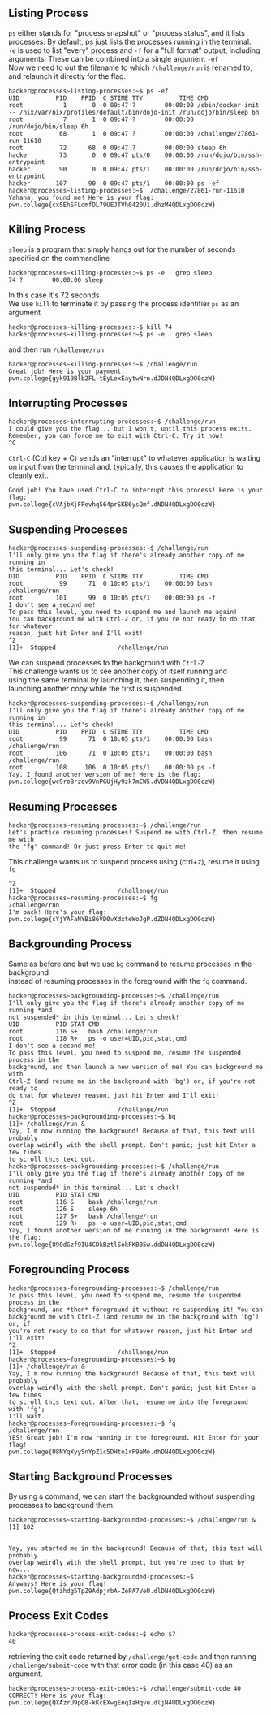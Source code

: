 ## Listing Process
`ps` either stands for "process snapshot" or "process status", and it lists processes. By default, ps just lists the processes running in the terminal. <br>
`-e` is used to list "every" process and `-f` for a "full format" output, including arguments. These can be combined into a single argument `-ef` <br>
Now we need to out the filename to which `/challenge/run` is renamed to, and relaunch it directly for the flag.
```
hacker@processes~listing-processes:~$ ps -ef
UID          PID    PPID  C STIME TTY          TIME CMD
root           1       0  0 09:47 ?        00:00:00 /sbin/docker-init -- /nix/var/nix/profiles/default/bin/dojo-init /run/dojo/bin/sleep 6h
root           7       1  0 09:47 ?        00:00:00 /run/dojo/bin/sleep 6h
root          68       1  0 09:47 ?        00:00:00 /challenge/27861-run-11610
root          72      68  0 09:47 ?        00:00:00 sleep 6h
hacker        73       0  0 09:47 pts/0    00:00:00 /run/dojo/bin/ssh-entrypoint
hacker        90       0  0 09:47 pts/1    00:00:00 /run/dojo/bin/ssh-entrypoint
hacker       107      90  0 09:47 pts/1    00:00:00 ps -ef
hacker@processes~listing-processes:~$  /challenge/27861-run-11610
Yahaha, you found me! Here is your flag:
pwn.college{cxSEhSFLdmfDL79UEJTVh0420U1.dhzM4QDLxgDO0czW}
```

## Killing Process
`sleep` is a program that simply hangs out for the number of seconds specified on the commandline
```
hacker@processes~killing-processes:~$ ps -e | grep sleep
74 ?        00:00:00 sleep
```
In this case it's 72 seconds <br>
We use `kill` to terminate it by passing the process identifier `ps` as an argument
```
hacker@processes~killing-processes:~$ kill 74
hacker@processes~killing-processes:~$ ps -e | grep sleep
```
and then run `/challenge/run`
```
hacker@processes~killing-processes:~$ /challenge/run
Great job! Here is your payment:
pwn.college{gyk919Blb2FL-tEyLexEaytwNrn.dJDN4QDLxgDO0czW}
```

## Interrupting Processes
```
hacker@processes~interrupting-processes:~$ /challenge/run
I could give you the flag... but I won't, until this process exits.
Remember, you can force me to exit with Ctrl-C. Try it now!
^C
```
`Ctrl-C` (Ctrl key + C) sends an "interrupt" to whatever application is waiting on input from the terminal and, typically, this causes the application to cleanly exit.
```
Good job! You have used Ctrl-C to interrupt this process! Here is your flag:
pwn.college{cVAjbXjFPevhqS64prSKB6ysQmf.dNDN4QDLxgDO0czW}
```

## Suspending Processes
```
hacker@processes~suspending-processes:~$ /challenge/run
I'll only give you the flag if there's already another copy of me running in
this terminal... Let's check!                                                                                                                                                                                                                                                                                                                                                                                                         UID          PID    PPID  C STIME TTY          TIME CMD
root          99      71  0 10:05 pts/1    00:00:00 bash /challenge/run
root         101      99  0 10:05 pts/1    00:00:00 ps -f
I don't see a second me!
To pass this level, you need to suspend me and launch me again!
You can background me with Ctrl-Z or, if you're not ready to do that for whatever
reason, just hit Enter and I'll exit!
^Z
[1]+  Stopped                 /challenge/run
```
We can suspend processes to the background with `Ctrl-Z` <br>
This challenge wants us to see another copy of itself running and <br>
using the same terminal by launching it, then suspending it, then <br>
launching another copy while the first is suspended.
```
hacker@processes~suspending-processes:~$ /challenge/run
I'll only give you the flag if there's already another copy of me running in
this terminal... Let's check!
UID          PID    PPID  C STIME TTY          TIME CMD
root          99      71  0 10:05 pts/1    00:00:00 bash /challenge/run
root         106      71  0 10:05 pts/1    00:00:00 bash /challenge/run
root         108     106  0 10:05 pts/1    00:00:00 ps -f
Yay, I found another version of me! Here is the flag:
pwn.college{wc9roBrzqv9VnPGUjHy9zk7mCW5.dVDN4QDLxgDO0czW}
```
## Resuming Processes
```
hacker@processes~resuming-processes:~$ /challenge/run
Let's practice resuming processes! Suspend me with Ctrl-Z, then resume me with
the 'fg' command! Or just press Enter to quit me!
```
This challenge wants us to suspend process using (ctrl+z), resume it using `fg`
```
^Z
[1]+  Stopped                 /challenge/run
hacker@processes~resuming-processes:~$ fg
/challenge/run
I'm back! Here's your flag:
pwn.college{sYjYAFaNYBi86VD0vXdxteWoJgP.dZDN4QDLxgDO0czW}
```

## Backgrounding Process
Same as before one but we use `bg` command to resume processes in the background <br>
instead of resuming processes in the foreground with the `fg` command.
```
hacker@processes~backgrounding-processes:~$ /challenge/run
I'll only give you the flag if there's already another copy of me running *and
not suspended* in this terminal... Let's check!
UID          PID STAT CMD
root         116 S+   bash /challenge/run
root         118 R+   ps -o user=UID,pid,stat,cmd
I don't see a second me!
To pass this level, you need to suspend me, resume the suspended process in the
background, and then launch a new version of me! You can background me with
Ctrl-Z (and resume me in the background with 'bg') or, if you're not ready to
do that for whatever reason, just hit Enter and I'll exit!
^Z
[1]+  Stopped                 /challenge/run
hacker@processes~backgrounding-processes:~$ bg
[1]+ /challenge/run &
Yay, I'm now running the background! Because of that, this text will probably
overlap weirdly with the shell prompt. Don't panic; just hit Enter a few times
to scroll this text out.
hacker@processes~backgrounding-processes:~$ /challenge/run
I'll only give you the flag if there's already another copy of me running *and
not suspended* in this terminal... Let's check!
UID          PID STAT CMD
root         116 S    bash /challenge/run
root         126 S    sleep 6h
root         127 S+   bash /challenge/run
root         129 R+   ps -o user=UID,pid,stat,cmd
Yay, I found another version of me running in the background! Here is the flag:
pwn.college{89OdGzf9IU4CDkBztlSokFKB05w.ddDN4QDLxgDO0czW}
```

## Foregrounding Process
```
hacker@processes~foregrounding-processes:~$ /challenge/run
To pass this level, you need to suspend me, resume the suspended process in the
background, and *then* foreground it without re-suspending it! You can
background me with Ctrl-Z (and resume me in the background with 'bg') or, if
you're not ready to do that for whatever reason, just hit Enter and I'll exit!
^Z
[1]+  Stopped                 /challenge/run
hacker@processes~foregrounding-processes:~$ bg
[1]+ /challenge/run &
Yay, I'm now running the background! Because of that, this text will probably
overlap weirdly with the shell prompt. Don't panic; just hit Enter a few times
to scroll this text out. After that, resume me into the foreground with 'fg';
I'll wait.
hacker@processes~foregrounding-processes:~$ fg
/challenge/run
YES! Great job! I'm now running in the foreground. Hit Enter for your flag!
pwn.college{U8NYqXyySnYpZ1c5DHto1rP9aMo.dhDN4QDLxgDO0czW}
```

## Starting Background Processes
By using `&` command, we can start the backgrounded without suspending processes to background them.
```
hacker@processes~starting-backgrounded-processes:~$ /challenge/run &
[1] 102


Yay, you started me in the background! Because of that, this text will probably
overlap weirdly with the shell prompt, but you're used to that by now...
hacker@processes~starting-backgrounded-processes:~$
Anyways! Here is your flag!
pwn.college{Qtihdg5TpZ9AdpjrbA-ZePA7VeU.dlDN4QDLxgDO0czW}
```

## Process Exit Codes

```
hacker@processes~process-exit-codes:~$ echo $?
40
```
retrieving the exit code returned by `/challenge/get-code` and then running `/challenge/submit-code` with that error code (in this case 40) as an argument.
```
hacker@processes~process-exit-codes:~$ /challenge/submit-code 40
CORRECT! Here is your flag:
pwn.college{QXAzrU9pQ8-kKcEXwgEnqIaHqvu.dljN4UDLxgDO0czW}
```




